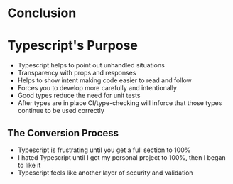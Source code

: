 # Conclusion

# Typescript's Purpose

- Typescript helps to point out unhandled situations
- Transparency with props and responses
- Helps to show intent making code easier to read and follow
- Forces you to develop more carefully and intentionally
- Good types reduce the need for unit tests
- After types are in place CI/type-checking will inforce that those types continue to be used correctly

## The Conversion Process

- Typescript is frustrating until you get a full section to 100%
- I hated Typescript until I got my personal project to 100%, then I began to like it
- Typescript feels like another layer of security and validation
